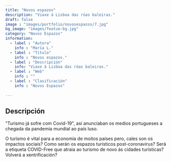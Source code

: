 ```yaml
---
title: "Novos espazos"
description: "Viaxe á Lisboa das rúas baleiras."
draft: false
image : "images/portfolio/novosespazos/7.jpg"
bg_image: "images/featue-bg.jpg"
category: "Novos Espazos"
information:
  - label : "Autora"
    info : "María L."
  - label : "Título"
    info : "Novos espazos."
  - label : "Descripción"
    info: "Viaxe á Lisboa das rúas baleiras."
  - label : "Web"
    info : ""
  - label : "Clasificación"
    info : "Novos Espazos"
    
---
```


## Descripción

"Turismo já sofre com Covid-19", así anunciaban os medios portugueses a chegada da pandemia mundial ao país luso.

O turismo é vital para a economía de moitos países pero, cales son os impactos sociais? Como serán os espazos turísticos post-coronavirus? Será a etiqueta COVID-Free que atraia ao turismo de novo ás cidades turísticas? Volverá a xentrificación?
